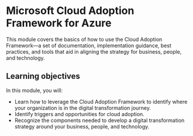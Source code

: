 # Microsoft Cloud Adoption Framework for Azure

This module covers the basics of how to use the Cloud Adoption Framework—a set of documentation, implementation guidance, best practices, and tools that aid in aligning the strategy for business, people, and technology.

## Learning objectives

In this module, you will:

- Learn how to leverage the Cloud Adoption Framework to identify where your organization is in the digital transformation journey.
- Identify triggers and opportunities for cloud adoption.
- Recognize the components needed to develop a digital transformation strategy around your business, people, and technology.
